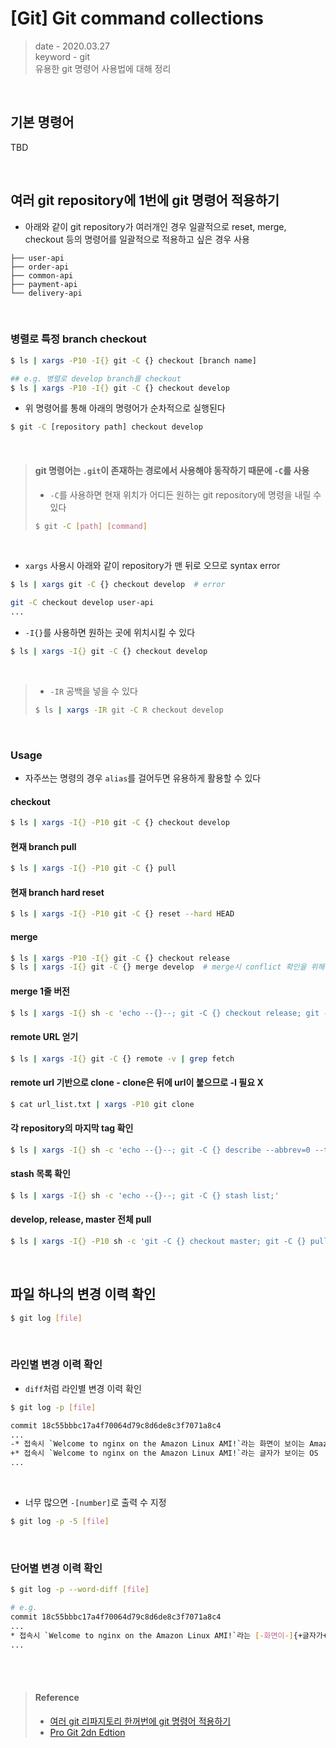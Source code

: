 # [Git] Git command collections
> date - 2020.03.27  
> keyword - git  
> 유용한 git 명령어 사용법에 대해 정리  

<br>

## 기본 명령어
TBD


<br>

## 여러 git repository에 1번에 git 명령어 적용하기
* 아래와 같이 git repository가 여러개인 경우 일괄적으로 reset, merge, checkout 등의 명령어를 일괄적으로 적용하고 싶은 경우 사용
```
├── user-api
├── order-api
├── common-api
├── payment-api
└── delivery-api
```

<br>

### 병렬로 특정 branch checkout
```sh
$ ls | xargs -P10 -I{} git -C {} checkout [branch name]

## e.g. 병렬로 develop branch를 checkout
$ ls | xargs -P10 -I{} git -C {} checkout develop
```

* 위 명령어를 통해 아래의 명령어가 순차적으로 실행된다
```sh
$ git -C [repository path] checkout develop
```

<br>

> #### git 명령어는 `.git`이 존재하는 경로에서 사용해야 동작하기 때문에 `-C`를 사용
> * `-C`를 사용하면 현재 위치가 어디든 원하는 git repository에 명령을 내릴 수 있다
> ```sh
> $ git -C [path] [command]
> ```

<br>

* `xargs` 사용시 아래와 같이 repository가 맨 뒤로 오므로 syntax error
```sh
$ ls | xargs git -C {} checkout develop  # error

git -C checkout develop user-api
...
```

* `-I{}`를 사용하면 원하는 곳에 위치시킬 수 있다
```sh
$ ls | xargs -I{} git -C {} checkout develop
```

<br>

> * `-IR` 공백을 넣을 수 있다
> ```sh
> $ ls | xargs -IR git -C R checkout develop
> ```

<br>

### Usage
* 자주쓰는 명령의 경우 `alias`를 걸어두면 유용하게 활용할 수 있다

#### checkout 
```sh
$ ls | xargs -I{} -P10 git -C {} checkout develop
```

#### 현재 branch pull
```sh
$ ls | xargs -I{} -P10 git -C {} pull
```

#### 현재 branch hard reset
```sh
$ ls | xargs -I{} -P10 git -C {} reset --hard HEAD
```

#### merge
```sh
$ ls | xargs -P10 -I{} git -C {} checkout release
$ ls | xargs -I{} git -C {} merge develop  # merge시 conflict 확인을 위해 -P를 사용하지 않음
```

#### merge 1줄 버전
```sh
$ ls | xargs -I{} sh -c 'echo --{}--; git -C {} checkout release; git -C {} merge develop;'
```

#### remote URL 얻기
```sh
$ ls | xargs -I{} git -C {} remote -v | grep fetch
```

#### remote url 기반으로 clone - clone은 뒤에 url이 붙으므로 -I 필요 X
```sh
$ cat url_list.txt | xargs -P10 git clone
```

#### 각 repository의 마지막 tag 확인
```sh
$ ls | xargs -I{} sh -c 'echo --{}--; git -C {} describe --abbrev=0 --tag;'
```

#### stash 목록 확인
```sh
$ ls | xargs -I{} sh -c 'echo --{}--; git -C {} stash list;'
```

#### develop, release, master 전체 pull
```sh
$ ls | xargs -I{} -P10 sh -c 'git -C {} checkout master; git -C {} pull; git -C {} checkout release; git -C {} pull; git -C {} checkout develop; git -C {} pull;'
```

<br>

## 파일 하나의 변경 이력 확인
```sh
$ git log [file]
```

<br>

### 라인별 변경 이력 확인
* `diff`처럼 라인별 변경 이력 확인
```sh
$ git log -p [file]

commit 18c55bbbc17a4f70064d79c8d6de8c3f7071a8c4
...
-* 접속시 `Welcome to nginx on the Amazon Linux AMI!`라는 화면이 보이는 Amazon Linux AMI의 nginx가 설치된다
+* 접속시 `Welcome to nginx on the Amazon Linux AMI!`라는 글자가 보이는 OS
...
```

<br>

* 너무 많으면 `-[number]`로 출력 수 지정
```sh
$ git log -p -5 [file]
```

<br>

### 단어별 변경 이력 확인
```sh
$ git log -p --word-diff [file]

# e.g.
commit 18c55bbbc17a4f70064d79c8d6de8c3f7071a8c4
...
* 접속시 `Welcome to nginx on the Amazon Linux AMI!`라는 [-화면이-]{+글자가+} 보이는 [-Amazon Linux AMI의 nginx가 설치된다-]{+OS+}
...
```


<br><br>

> #### Reference
> * [여러 git 리파지토리 한꺼번에 git 명령어 적용하기](http://tech.javacafe.io/2018/12/15/%EC%97%AC%EB%9F%AC_git_%EB%A6%AC%ED%8C%8C%EC%A7%80%ED%86%A0%EB%A6%AC_%ED%95%9C%EA%BA%BC%EB%B2%88%EC%97%90_git_%EB%AA%85%EB%A0%B9%EC%96%B4_%EC%A0%81%EC%9A%A9%ED%95%98%EA%B8%B0/)
> * [Pro Git 2dn Edtion](https://git-scm.com/book/ko/v2)
